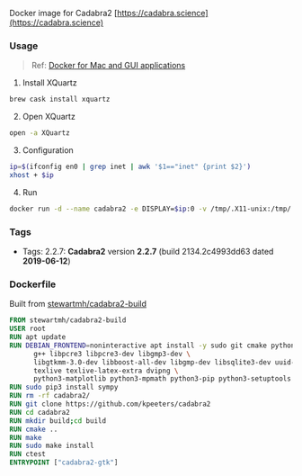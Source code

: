 Docker image for Cadabra2 [https://cadabra.science](https://cadabra.science)

### Usage

> Ref: [Docker for Mac and GUI applications](https://fredrikaverpil.github.io/2016/07/31/docker-for-mac-and-gui-applications/)

1. Install XQuartz

``` bash
brew cask install xquartz
```

2. Open XQuartz

``` bash
open -a XQuartz
```

3. Configuration

``` bash
ip=$(ifconfig en0 | grep inet | awk '$1=="inet" {print $2}')
xhost + $ip
```

4. Run

``` bash
docker run -d --name cadabra2 -e DISPLAY=$ip:0 -v /tmp/.X11-unix:/tmp/.X11-unix iphysresearch/cadabra2_docker:2.2.7
```

### Tags

- Tags: 2.2.7:  **Cadabra2** version **2.2.7** (build 2134.2c4993dd63 dated **2019-06-12**)

### Dockerfile

Built from [stewartmh/cadabra2-build](https://hub.docker.com/r/stewartmh/cadabra2-build)

``` dockerfile
FROM stewartmh/cadabra2-build
USER root
RUN apt update 
RUN DEBIAN_FRONTEND=noninteractive apt install -y sudo git cmake python3-dev \
      g++ libpcre3 libpcre3-dev libgmp3-dev \
      libgtkmm-3.0-dev libboost-all-dev libgmp-dev libsqlite3-dev uuid-dev  \
      texlive texlive-latex-extra dvipng \
      python3-matplotlib python3-mpmath python3-pip python3-setuptools
RUN sudo pip3 install sympy
RUN rm -rf cadabra2/
RUN git clone https://github.com/kpeeters/cadabra2
RUN cd cadabra2
RUN mkdir build;cd build
RUN cmake ..
RUN make
RUN sudo make install
RUN ctest
ENTRYPOINT ["cadabra2-gtk"]
```
